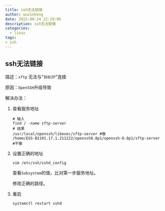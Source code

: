 ```yaml
---
title: ssh无法链接
author: wuxinheng
date: 2022-08-24 22:19:09
description: ssh无法链接
categories:
  - linux
tags:
- ssh
---
```

## ssh无法链接

描述：`xftp` 无法与"`目标IP`"连接

原因：`OpenSSH`升级导致

解决办法：

1. 查看服务地址

   ```shell
   # 输入
   find / -name sftp-server
   # 结果
   /usr/local/openssh/libexec/sftp-server #像
   /home/EGS-B1101.17.1.211222/openssh8.8p1/openssh-8.8p1/sftp-server #不像
   ```

2. 设置正确的地址

   ```shell
   vim /etc/ssh/sshd_config
   ```

   查看`Subsystem`的值，比对第一步服务地址。

   修改正确的路径。

3. 重启

   ```shell
   systemctl restart sshd
   ```
